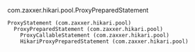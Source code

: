 com.zaxxer.hikari.pool.ProxyPreparedStatement

```
ProxyStatement (com.zaxxer.hikari.pool)
  ProxyPreparedStatement (com.zaxxer.hikari.pool)
    ProxyCallableStatement (com.zaxxer.hikari.pool)
    HikariProxyPreparedStatement (com.zaxxer.hikari.pool)
```
